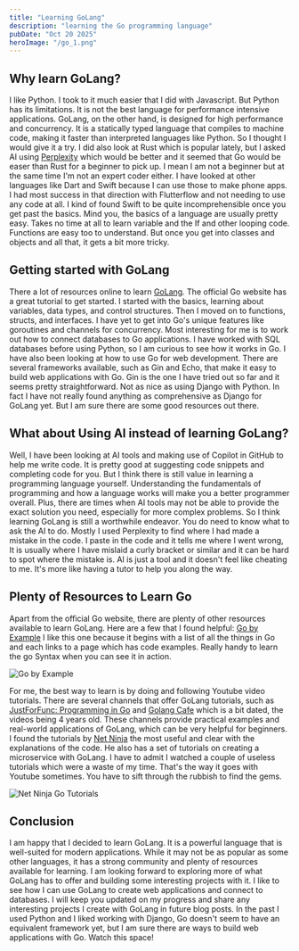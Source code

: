 ```yaml
---
title: "Learning GoLang"
description: "learning the Go programming language"
pubDate: "Oct 20 2025"
heroImage: "/go_1.png"
---
```


## Why learn GoLang?

I like Python. I took to it much easier that I did with Javascript. But Python has its limitations. It is not the best language for performance intensive applications. GoLang, on the other hand, is designed for high performance and concurrency. It is a statically typed language that compiles to machine code, making it faster than interpreted languages like Python. So I thought I would give it a try. I did also look at Rust which is popular lately, but I asked AI using [Perplexity](/blog/perplexity/) which would be better and it seemed that Go would be easer than Rust for a beginner to pick up. I mean I am not a beginner but at the same time I'm not an expert coder either. I have looked at other languages like Dart and Swift because I can use those to make phone apps. I had most success in that direction with Flutterflow and not needing to use any code at all. I kind of found Swift to be quite incomprehensible once you get past the basics. Mind you, the basics of a language are usually pretty easy. Takes no time at all to learn variable and the If and other looping code. Functions are easy too to understand. But once you get into classes and objects and all that, it gets a bit more tricky.

## Getting started with GoLang

There a lot of resources online to learn [GoLang](https://go.dev/). The official Go website has a great tutorial to get started. I started with the basics, learning about variables, data types, and control structures. Then I moved on to functions, structs, and interfaces. I have yet to get into Go's unique features like goroutines and channels for concurrency. Most interesting for me is to work out how to connect databases to Go applications. I have worked with SQL databases before using Python, so I am curious to see how it works in Go. I have also been looking at how to use Go for web development. There are several frameworks available, such as Gin and Echo, that make it easy to build web applications with Go. Gin is the one I have tried out so far and it seems pretty straightforward. Not as nice as using Django with Python. In fact I have not really found anything as comprehensive as Django for GoLang yet. But I am sure there are some good resources out there.

## What about Using AI instead of learning GoLang?

Well, I have been looking at AI tools and making use of Copilot in GitHub to help me write code. It is pretty good at suggesting code snippets and completing code for you. But I think there is still value in learning a programming language yourself. Understanding the fundamentals of programming and how a language works will make you a better programmer overall. Plus, there are times when AI tools may not be able to provide the exact solution you need, especially for more complex problems. So I think learning GoLang is still a worthwhile endeavor. You do need to know what to ask the AI to do. Mostly I used Perplexity to find where I had made a mistake in the code. I paste in the code and it tells me where I went wrong, It is usually where I have mislaid a curly bracket or similar and it can be hard to spot where the mistake is. AI is just a tool and it doesn't feel like cheating to me. It's more like having a tutor to help you along the way.

## Plenty of Resources to Learn Go

Apart from the official Go website, there are plenty of other resources available to learn GoLang. Here are a few that I found helpful: [Go by Example](https://gobyexample.com/) I like this one because it begins with a list of all the things in Go and each links to a page which has code examples. Really handy to learn the go Syntax when you can see it in action.

![Go by Example](/go_2.png)

For me, the best way to learn is by doing and following Youtube video tutorials. There are several channels that offer GoLang tutorials, such as [JustForFunc: Programming in Go](https://www.youtube.com/c/JustForFunc) and [Golang Cafe](https://www.youtube.com/c/GolangCafe) which is a bit dated, the videos being 4 years old. These channels provide practical examples and real-world applications of GoLang, which can be very helpful for beginners. I found the tutorials by [Net Ninja](https://www.youtube.com/playlist?list=PL4cUxeGkcC9gC88BEo9czgyS72A3doDeM) the most useful and clear with the explanations of the code. He also has a set of tutorials on creating a microservice with GoLang. I have to admit I watched a couple of useless tutorials which were a waste of my time. That's the way it goes with Youtube sometimes. You have to sift through the rubbish to find the gems.

![Net Ninja Go Tutorials](/go_3.jpeg)

## Conclusion

I am happy that I decided to learn GoLang. It is a powerful language that is well-suited for modern applications. While it may not be as popular as some other languages, it has a strong community and plenty of resources available for learning. I am looking forward to exploring more of what GoLang has to offer and building some interesting projects with it. I like to see how I can use GoLang to create web applications and connect to databases. I will keep you updated on my progress and share any interesting projects I create with GoLang in future blog posts. In the past I used Python and I liked working with Django, Go doesn't seem to have an equivalent framework yet, but I am sure there are ways to build web applications with Go. Watch this space!
